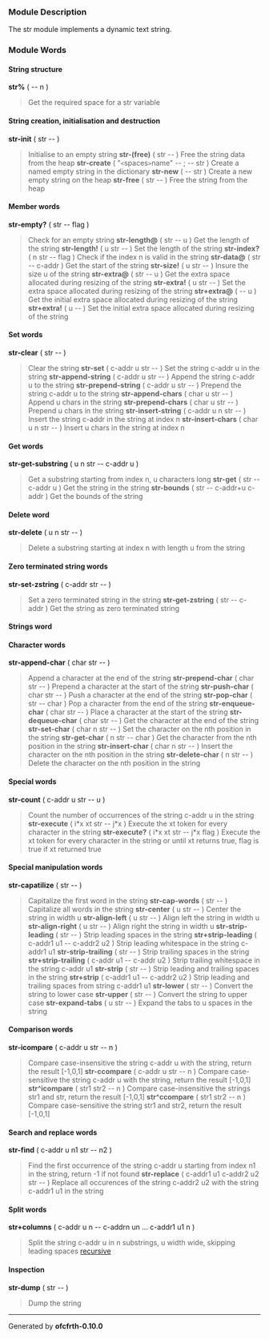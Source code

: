 ### Module Description ###
The str module implements a dynamic text string.

### Module Words ###
#### String structure ####
**str%** ( -- n )
> Get the required space for a str variable
#### String creation, initialisation and destruction ####
**str-init** ( str -- )
> Initialise to an empty string
**str-(free)** ( str -- )
> Free the string data from the heap
**str-create** ( "`<`spaces`>`name" -- ; -- str )
> Create a named empty string in the dictionary
**str-new** ( -- str )
> Create a new empty string on the heap
**str-free** ( str -- )
> Free the string from the heap
#### Member words ####
**str-empty?** ( str -- flag )
> Check for an empty string
**str-length@** ( str -- u )
> Get the length of the string
**str-length!** ( u str -- )
> Set the length of the string
**str-index?** ( n str -- flag )
> Check if the index n is valid in the string
**str-data@** ( str -- c-addr )
> Get the start of the string
**str-size!** ( u str -- )
> Insure the size u of the string
**str-extra@** ( str -- u )
> Get the extra space allocated during resizing of the string
**str-extra!** ( u str -- )
> Set the extra space allocated during resizing of the string
**str+extra@** ( -- u )
> Get the initial extra space allocated during resizing of the string
**str+extra!** ( u -- )
> Set the initial extra space allocated during resizing of the string
#### Set words ####
**str-clear** ( str -- )
> Clear the string
**str-set** ( c-addr u str -- )
> Set the string c-addr u in the string
**str-append-string** ( c-addr u str -- )
> Append the string c-addr u to the string
**str-prepend-string** ( c-addr u str -- )
> Prepend the string c-addr u to the string
**str-append-chars** ( char u str -- )
> Append u chars in the string
**str-prepend-chars** ( char u str -- )
> Prepend u chars in the string
**str-insert-string** ( c-addr u n str -- )
> Insert the string c-addr in the string at index n
**str-insert-chars** ( char u n str -- )
> Insert u chars in the string at index n
#### Get words ####
**str-get-substring** ( u n str -- c-addr u )
> Get a substring starting from index n,  u characters long
**str-get** ( str -- c-addr u )
> Get the string in the string
**str-bounds** ( str -- c-addr+u c-addr )
> Get the bounds of the string
#### Delete word ####
**str-delete** ( u n str -- )
> Delete a substring starting at index n with length u from the string
#### Zero terminated string words ####
**str-set-zstring** ( c-addr str -- )
> Set a zero terminated string in the string
**str-get-zstring** ( str -- c-addr )
> Get the string as zero terminated string
#### Strings word ####
#### Character words ####
**str-append-char** ( char str -- )
> Append a character at the end of the string
**str-prepend-char** ( char str -- )
> Prepend a character at the start of the string
**str-push-char** ( char str -- )
> Push a character at the end of the string
**str-pop-char** ( str -- char )
> Pop a character from the end of the string
**str-enqueue-char** ( char str -- )
> Place a character at the start of the string
**str-dequeue-char** ( char str -- )
> Get the character at the end of the string
**str-set-char** ( char n str -- )
> Set the character on the nth position in the string
**str-get-char** ( n str -- char )
> Get the character from the nth position in the string
**str-insert-char** ( char n str -- )
> Insert the character on the nth position in the string
**str-delete-char** ( n str -- )
> Delete the character on the nth position in the string
#### Special words ####
**str-count** ( c-addr u str -- u )
> Count the number of occurrences of the string c-addr u in the string
**str-execute** ( i\*x xt str -- j\*x )
> Execute the xt token for every character in the string
**str-execute?** ( i\*x xt str -- j\*x flag )
> Execute the xt token for every character in the string or until xt returns true, flag is true if xt returned true
#### Special manipulation words ####
**str-capatilize** ( str -- )
> Capitalize the first word in the string
**str-cap-words** ( str -- )
> Capitalize all words in the string
**str-center** ( u str -- )
> Center the string in width u
**str-align-left** ( u str -- )
> Align left the string in width u
**str-align-right** ( u str -- )
> Align right the string in width u
**str-strip-leading** ( str -- )
> Strip leading spaces in the string
**str+strip-leading** ( c-addr1 u1 -- c-addr2 u2 )
> Strip leading whitespace in the string c-addr1 u1
**str-strip-trailing** ( str -- )
> Strip trailing spaces in the string
**str+strip-trailing** ( c-addr u1 -- c-addr u2 )
> Strip trailing whitespace in the string c-addr u1
**str-strip** ( str -- )
> Strip leading and trailing spaces in the string
**str+strip** ( c-addr1 u1 -- c-addr2 u2 )
> Strip leading and trailing spaces from string c-addr1 u1
**str-lower** ( str -- )
> Convert the string to lower case
**str-upper** ( str -- )
> Convert the string to upper case
**str-expand-tabs** ( u str -- )
> Expand the tabs to u spaces in the string
#### Comparison words ####
**str-icompare** ( c-addr u str -- n )
> Compare case-insensitive the string c-addr u with the string, return the result [-1,0,1]
**str-ccompare** ( c-addr u str -- n )
> Compare case-sensitive the string c-addr u with the string, return the result [-1,0,1]
**str^icompare** ( str1 str2 -- n )
> Compare case-insensitive the strings str1 and str, return the result [-1,0,1]
**str^ccompare** ( str1 str2 -- n )
> Compare case-sensitive the string str1 and str2, return the result [-1,0,1]
#### Search and replace words ####
**str-find** ( c-addr u n1 str -- n2 )
> Find the first occurrence of the string c-addr u starting from index n1 in the string, return -1 if not found
**str-replace** ( c-addr1 u1 c-addr2 u2 str -- )
> Replace all occurences of the string c-addr2 u2 with the string c-addr1 u1 in the string
#### Split words ####
**str+columns** ( c-addr u n -- c-addrn un ... c-addr1 u1 n )
> Split the string c-addr u in n substrings, u width wide, skipping leading spaces [recursive](recursive.md)
#### Inspection ####
**str-dump** ( str -- )
> Dump the string


---

Generated by **ofcfrth-0.10.0**